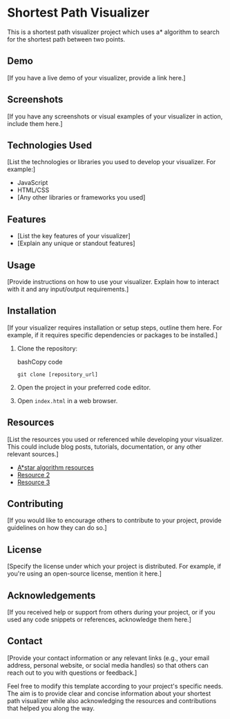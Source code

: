 # Shortest Path Visualizer 


This is a shortest path visualizer project which uses a* algorithm to search for the shortest path between two points. 

## Demo

[If you have a live demo of your visualizer, provide a link here.]

## Screenshots

[If you have any screenshots or visual examples of your visualizer in action, include them here.]

## Technologies Used

[List the technologies or libraries you used to develop your visualizer. For example:]

-   JavaScript
-   HTML/CSS
-   [Any other libraries or frameworks you used]

## Features

-   [List the key features of your visualizer]
-   [Explain any unique or standout features]

## Usage

[Provide instructions on how to use your visualizer. Explain how to interact with it and any input/output requirements.]

## Installation

[If your visualizer requires installation or setup steps, outline them here. For example, if it requires specific dependencies or packages to be installed.]

1.  Clone the repository:
    
    bashCopy code
    
    `git clone [repository_url]`
    
2.  Open the project in your preferred code editor.
    
3.  Open `index.html` in a web browser.
    

## Resources

[List the resources you used or referenced while developing your visualizer. This could include blog posts, tutorials, documentation, or any other relevant sources.]

-   [A*star algorithm resources](http://theory.stanford.edu/~amitp/GameProgramming/AStarComparison.html#the-a-star-algorithm)
-   [Resource 2](https://chat.openai.com/link)
-   [Resource 3](https://chat.openai.com/link)

## Contributing

[If you would like to encourage others to contribute to your project, provide guidelines on how they can do so.]

## License

[Specify the license under which your project is distributed. For example, if you're using an open-source license, mention it here.]

## Acknowledgements

[If you received help or support from others during your project, or if you used any code snippets or references, acknowledge them here.]

## Contact

[Provide your contact information or any relevant links (e.g., your email address, personal website, or social media handles) so that others can reach out to you with questions or feedback.]

Feel free to modify this template according to your project's specific needs. The aim is to provide clear and concise information about your shortest path visualizer while also acknowledging the resources and contributions that helped you along the way.